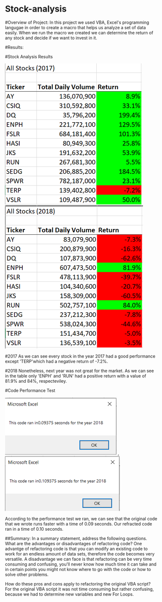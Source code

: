 # Stock-analysis
#Overview of Project: In this project we used VBA, Excel's programming langugae in order to create a macro that helps us analyze a set of data easily. When we run the macro we created we can determine the return of any stock and decide if we want to invest in it. 

#Results: 


#Stock Analysis Results


![](Resources/Allstocks2017.png) ![](Resources/Allstocks2018.png)



#2017
As we can see every stock in the year 2017 had a good performance except 'TERP'which had a negative return of -7.2%. 


#2018
Nonetheless, next year was not great for the market. As we can see in the table only 'ENPH' and 'RUN' had a positive return with a value of 81.9% and 84%, respecteviley. 

#Code Performance Test

![](Resources/runTimeOriginal.png) , ![](Resources/runTimeRefracted.png)

According to the performance test we ran, we can see that the original code that we wrote runs faster with a time of 0.09 seconds. Our refracted code ran in a time of 0.10 seconds.

##Summary: In a summary statement, address the following questions.
What are the advantages or disadvantages of refactoring code?
One advantge of refactoring code is that you can modify an existing code to work for an endless amount of data sets, therefore the code becomes very versatile. 
A disadvantage we can face is that refactoring can be very time consuming and confusing, you'll never know how much time it can take and in certain points you might not know where to go with the code or how to solve other problems.

How do these pros and cons apply to refactoring the original VBA script?
For the original VBA script it was not time consuming but rather confusing, because we had to determine new variables and new For Loops. 
